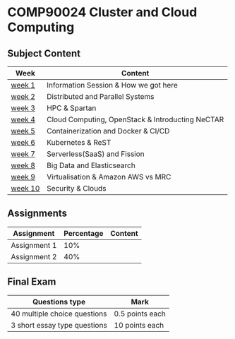 # COMP90024 Cluster and Cloud Computing
## Subject Content

| Week                            | Content                                          |
| ------------------------------- | ------------------------------------------------ |
| [week 1](week%201.md)           | Information Session & How we got here            |
| [week 2](week%202.md)           | Distributed and Parallel Systems                 |
| [week 3](week%203.md)           | HPC & Spartan                                    |
| [week 4](week%204.md)           | Cloud Computing, OpenStack & Introducting NeCTAR |
| [week 5](week%205.md)           | Containerization and Docker & CI/CD              |
| [week 6](week%206.md)           | Kubernetes & ReST                                |
| [week 7](week%207.md)           | Serverless(SaaS) and Fission                     |
| [week 8](week%208.md)           | Big Data and Elasticsearch                       |
| [week 9](week%209.md)           | Virtualisation & Amazon AWS vs MRC               |
| [week 10](week%2010.md)         | Security & Clouds                                |

## Assignments

| Assignment   | Percentage | Content |
| ------------ | ---------- | ------- |
| Assignment 1 | 10%        |         |
| Assignment 2 | 40%        |         |

## Final Exam

| Questions type               | Mark            |
| ---------------------------- | --------------- |
| 40 multiple choice questions | 0.5 points each |
| 3 short essay type questions | 10 points each  |